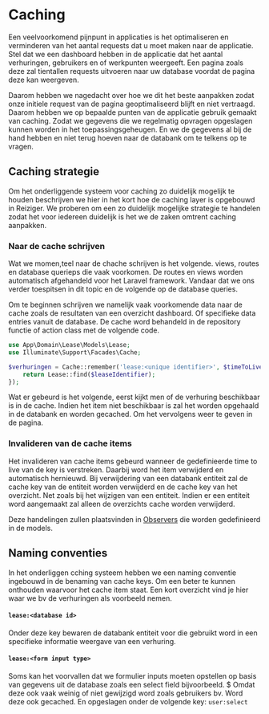 # Caching 

Een veelvoorkomend pijnpunt in applicaties is het optimaliseren en verminderen van het aantal requests dat u moet maken naar de applicatie. 
Stel dat we een dashboard hebben in de applicatie dat het aantal verhuringen, gebruikers en of werkpunten weergeeft. 
Een pagina zoals deze zal tientallen requests uitvoeren naar uw database voordat de pagina deze kan weergeven. 

Daarom hebben we nagedacht over hoe we dit het beste aanpakken zodat onze initiele request van de pagina geoptimaliseerd blijft en niet vertraagd. 
Daarom hebben we op bepaalde punten van de applicatie gebruik gemaakt van caching. Zodat we gegevens die we regelmatig opvragen opgeslagen kunnen worden in het toepassingsgeheugen. 
En we de gegevens al bij de hand hebben en niet terug hoeven naar de databank om te telkens op te vragen. 

## Caching strategie

Om het onderliggende systeem voor caching zo duidelijk mogelijk te houden beschrijven we hier in het kort hoe de caching layer is opgebouwd in Reiziger. 
We proberen om een zo duidelijk mogelijke strategie te handelen zodat het voor iedereen duidelijk is het we de zaken omtrent caching aanpakken.

### Naar de cache schrijven 

Wat we momen,teel naar de chache schrijven is het volgende. views, routes en database querieps die vaak voorkomen. 
De routes en views worden automatisch afgehandeld voor het Laravel framework. Vandaar dat we ons verder toespitsen in dit topic en de volgende op de database queries. 

Om te beginnen schrijven we namelijk vaak voorkomende data naar de cache zoals de resultaten van een overzicht dashboard.
Of specifieke data entries vanuit de database. De cache word behandeld in de repository functie of action class met de volgende code. 

```php 
use App\Domain\Lease\Models\Lease; 
use Illuminate\Support\Facades\Cache;

$verhuringen = Cache::remember('lease:<unique identifier>', $timeToLive, function () use ($leaseIdentifier): Lease {
    return Lease::find($leaseIdentifier);
});
```

Wat er gebeurd  is het volgende, eerst kijkt men of de verhuring beschikbaar is in de cache.
Indien het item niet beschikbaar is zal het worden opgehaald in de databank en worden gecached.
Om het vervolgens weer te geven in de pagina.

### Invalideren van de cache items

Het invalideren van cache items gebeurd wanneer de gedefinieerde time to live van de key is verstreken. Daarbij word het item verwijderd en automatisch hernieuwd. 
Bij verwijdering van een databank entiteit zal de cache key van de entiteit worden verwijderd en de cache key van het overzicht. 
Net zoals bij het wijzigen van een entiteit. 
Indien er een entiteit word aangemaakt zal alleen de overzichts cache worden verwijderd. 

Deze handelingen zullen plaatsvinden in [Observers](https://laravel.com/docs/10.x/eloquent#observers) die worden gedefinieerd in de models.  

## Naming conventies

In het onderliggen cching systeem hebben we een naming conventie ingebouwd in de benaming van cache keys. 
Om een beter te kunnen onthouden waarvoor het cache item staat.
Een kort overzicht vind je hier waar we bv de verhuringen als voorbeeld nemen.

#### `lease:<database id>`

Onder deze key bewaren de databank entiteit voor die gebruikt word in een specifieke informatie weergave van een verhuring. 

#### `lease:<form input type>`

Soms kan het voorvallen dat we formulier inputs moeten opstellen op basis van gegevens uit de database zoals een select field bijvoorbeeld. $
Omdat deze ook vaak weinig of niet gewijzigd word zoals gebruikers bv. Word deze ook gecached. En opgeslagen onder de volgende key: `user:select`



